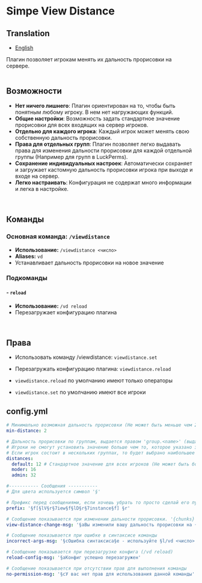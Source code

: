 # Simpe View Distance

## Translation
- [English](README.en.md)

Плагин позволяет игрокам менять их дальность прорисовки на сервере.
<br/><br/>

## **Возможности**
- **Нет ничего лишнего**: Плагин ориентирован на то, чтобы быть понятным любому игроку. В нем нет нагружающих функций.
- **Общие настройки**: Возможность задать стандартное значение прорисовки для всех входящих на сервер игроков.
- **Отдельно для каждого игрока**: Каждый игрок может менять свою собственную дальность прорисовки.
- **Права для отдельных групп**: Плагин позволяет легко выдавать права для изменения дальности прорисовки для каждой отдельной группы (Например для групп в LuckPerms).
- **Сохранение индивидуальных настроек**: Автоматически сохраняет и загружает кастомную дальность прорисовки игрока при выходе и входе на сервер.
- **Легко настраивать**: Конфигурация не содержат много информации и легка в настройке.

<br/>

## **Команды**
### Основная команда: `/viewdistance`
- **Использование:** `/viewdistance <число>`
- **Aliases:** `vd`
- Устанавливает дальность прорисовки на новое значение
### Подкоманды
#### - `reload`
- **Использование:** `/vd reload`
- Перезагружает конфигурацию плагина

<br/>

## **Права**
- Использовать команду /viewdistance: `viewdistance.set`
- Перезагружать конфигурацию плагина: `viewdistance.reload`

- `viewdistance.reload` по умолчанию имеют только операторы
- `viewdistance.set` по умолчанию имеют все игроки

## config.yml
```yaml
# Минимально возможная дальность прорисовки (Не может быть меньше чем 2)
min-distance: 2

# Дальность прорисовки по группам, выдается правом 'group.<name>' (выдается автоматически всем группам в LuckPerms)
# Игроки не смогут установить значение больше чем то, которое указано здесь
# Если игрок состоит в нескольких группах, то будет выбрано наибольшее значение
distances:
  default: 12 # Стандартное значение для всех игроков (Не может быть больше чем 32)
  moder: 16
  admin: 32

#----------- Сообщения -----------
# Для цвета используется символ '§'

# Префикс перед сообщениями, если хочешь убрать то просто сделай его пустым - ''
prefix: '§f[§lV§r§7iew§f§lD§r§7instance§f] §r'

# Сообщение показывается при изменении дальности прорисовки. '{chunks}' - PlaceHolder для значения дальности прорисовки
view-distance-change-msg: '§aВы изменили вашу дальность прорисовки на {chunks} чанков'

# Сообщение показывается при ошибке в синтаксисе команды
incorrect-args-msg: '§cОшибка синтаксиса§e - используйте §l/vd <число>'

# Сообщение показывается при перезагрузке конфига (/vd reload)
reload-config-msg: '§aКонфиг успешно перезагружен'

# Сообщение показывается при отсутствии прав для выполнения команды
no-permission-msg: '§cУ вас нет прав для использования данной команды'
```
